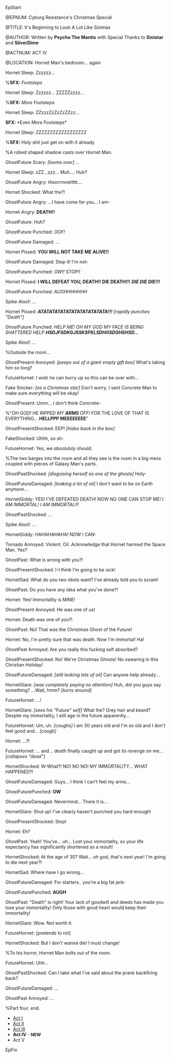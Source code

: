 EpStart

<!-- Epilogue Info -->
 
@EPNUM: Cyborg Resistance's Christmas Special

@TITLE: It's Beginning to Look A Lot Like Sinimas

@AUTHOR: Written by **Psycho The Mantis** with Special Thanks to **Sinistar** and **SilverDime**

<!-- Epilogue -->

@ACTNUM: ACT IV

@LOCATION: Hornet Man's bedroom... again</div>

Hornet Sleep: Zzzzzz...

%**SFX:** *Footsteps*

Hornet Sleep: Zzzzzz... ZZZZZzzzz...

%**SFX:** *More Footsteps*

Hornet Sleep: ZZzzzZzZzZzZZzz...

<div class="narration"><b>SFX: </b>*Even More Footsteps*</div>

Hornet Sleep: ZZZZZZZZZZZZZZZZZZ

%**SFX:** Holy shit just get on with it already

%A robed shaped shadow casts over Hornet Man.

GhostFuture Scary: *[looms over]* ...

Hornet Sleep: zZZ...zzz... Muh.... Huh?

GhostFuture Angry: Hoorrrnnettttt....

Hornet Shocked: What the?!

GhostFuture Angry: ...I have come for you... I am-

Hornet Angry: **DEATH!!**

GhostFuture: Huh?

GhostFuture Punched: *OOF!*

GhostFuture Damaged: ...

Hornet Pissed: **YOU WILL NOT TAKE ME ALIVE!!**

GhostFuture Damaged: Stop it! I'm not-

GhostFuture Punched: *OW!!* STOP!!

Hornet Pissed: **I WILL DEFEAT YOU, DEATH!! DIE DEATH!!!** ***DIE DIE DIE!!!***

GhostFuture Punched: *AUGHHHHHHH*

Spike Aloof: ...

Hornet Pissed: ***ATATATATATATATATATATATATA!!!*** *[rapidly punches "Death"]*

GhostFuture Punched: *HELP ME! OH MY GOD MY FACE IS BEING SHATTERED HELP* ***HSDJFSDKGJSSKSFKLSDHGSDGHSHSD...***

Spike Aloof: ...

%Outside the room...

GhostPresent Annoyed: *[peeps out of a giant empty gift box]* What's taking him so long?

FutureHornet: I wish he can hurry up so this can be over with...

Fake Snicker: *[as a Christmas star]* Don't worry, I sent Concrete Man to make sure everything will be okay!

GhostPresent: Umm... I don't think Concrete-

%"*OH GOD! HE RIPPED MY <b>ARMS</b> OFF!* FOR THE LOVE OF THAT IS EVERYTHING... **HELLPPP MEEEEEEEE**"

GhostPresentShocked: EEP! *[hides back in the box]*

FakeShocked: Uhhh, so sh-

FutureHornet: Yes, we *absolutely* should.

%The two barges into the room and all they see is the room in a big mess coupled with pieces of Galaxy Man's parts.

GhostPastShocked: *[disguising herself as one of the ghosts]* Holy-

GhostFutureDamaged: *[leaking a lot of oil]* I don't want to be on Earth anymore...

HornetGiddy: YES! I'VE DEFEATED DEATH! NOW NO ONE CAN STOP ME! I AM IMMORTAL! *I AM IMMORTAL!!!*

GhostPastShocked: ...

Spike Aloof: ...

HornetGiddy: HAHAHAHAHA! NOW I CAN-

Tornado Annoyed: Violent. Oil. Acknowledge that Hornet harmed the Space Man. Yes?

GhostPast: What is wrong with you?!

GhostPresentShocked: I-I think I'm going to be sick!

HornetSad: What do you two idiots want? I've already told you to scram!

GhostPast: Do you have any idea what you've done?!

Hornet: Yes! Immortality is MINE!

GhostPresent Annoyed: He was one of us!

Hornet: Death was one of you?!

GhostPast: No! That was the Christmas Ghost of the Future!

Hornet: No, I'm pretty sure that was death. Now I'm immortal! Ha!

GhostPast Annoyed: Are you really this fucking self absorbed?

GhostPresentShocked: No! We're Christmas Ghosts! No swearing in this Christian Holiday!

GhostFutureDamaged: *[still leaking lots of oil]* Can anyone help already...

HornetGlare: *[was completely paying no attention]* Huh, did you guys say something? ...Wait, hmm? *[turns around]*

FutureHornet: ...!

HornetGlare:  *[sees his "Future" self]* What the? Grey hair and beard? Despite my immortality, I still age in the future apparently...

FutureHornet: Um, uh. *[coughs]* I am 30 years old and I'm so old and I don't feel good and... *[cough]*

Hornet: ...?!

FutureHornet: ... and... death finally caught up and got its revenge on me... *[collapses "dead"]*

HornetShocked: W-What?! NO! NO NO! MY IMMORTALITY... WHAT HAPPENED?!

GhostFutureDamaged: Guys... I think I can't feel my arms...

GhostFuturePunched: **OW**

GhostFutureDamaged: Nevermind... There it is...

HornetGlare: Shut up! I've clearly haven't punched you hard enough!

GhostPresentShocked: Stop!

Hornet: Eh?

GhostPast: Yeah! You've... uh... Lost your immortality, so your life expectancy has significantly shortened as a result!

HornetShocked: At the age of 30? Wait... oh god, that's next year! I'm going to die next year?!

HornetSad: Where have I go wrong...

GhostFutureDamaged: For starters.. you're a big fat jerk-

GhostFuturePunched: **AUGH**

GhostPast: "Death" is right! Your lack of goodwill and deeds has made you lose your immortality! Only those with good heart would keep their immortality!

HornetGlare: Wow. Not worth it.

FutureHornet: [pretends to rot]

HornetShocked: But I don't wanna die! I must change!

%To his horror, Hornet Man bolts out of the room.

FutureHornet: Uhh...

GhostPastShocked: Can I take what I've said about the prank backfiring back?

GhostFutureDamaged: ...

GhostPast Annoyed: ...

%Part four, end.

<ul>
<li><a href="CR_XMAS_2017_ACT_I.html">Act I</a></li> 
<li><a href="CR_XMAS_2017_ACT_II.html">Act II</a></li> 
<li><a href="CR_XMAS_2017_ACT_III.html">Act III</a></li>
<li><b>Act IV</b> - <b><font size="2">NEW</font></b></li>
<li>Act V</li></ul>
</div>

EpFin

<script src="{{ '/assets/js/EpFormatter.js' | relative_url }}"></script>